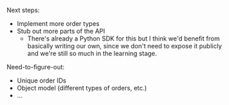 
Next steps:
  - Implement more order types
  - Stub out more parts of the API
    - There's already a Python SDK for this but I think we'd benefit from basically writing our own, since we don't need to expose it publicly and we're still so much in the learning stage.

Need-to-figure-out:
  - Unique order IDs
  - Object model (different types of orders, etc.)
  - ...
